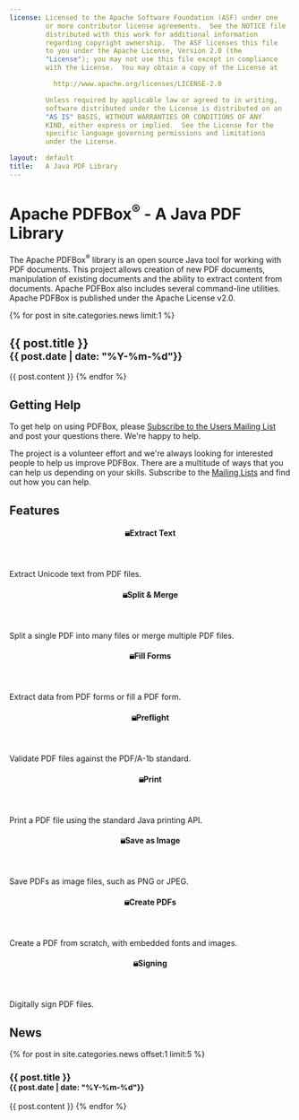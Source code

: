 ```yaml
---
license: Licensed to the Apache Software Foundation (ASF) under one
         or more contributor license agreements.  See the NOTICE file
         distributed with this work for additional information
         regarding copyright ownership.  The ASF licenses this file
         to you under the Apache License, Version 2.0 (the
         "License"); you may not use this file except in compliance
         with the License.  You may obtain a copy of the License at

           http://www.apache.org/licenses/LICENSE-2.0

         Unless required by applicable law or agreed to in writing,
         software distributed under the License is distributed on an
         "AS IS" BASIS, WITHOUT WARRANTIES OR CONDITIONS OF ANY
         KIND, either express or implied.  See the License for the
         specific language governing permissions and limitations
         under the License.

layout:  default
title:   A Java PDF Library
---
```

# Apache PDFBox<sup>&reg;</sup> - A Java PDF Library

<p class="lead">The Apache PDFBox<sup>&reg;</sup> library is an open source Java tool for working with
    PDF documents. This project allows creation of new PDF documents, manipulation of existing
    documents and the ability to extract content from documents. Apache PDFBox also includes several
    command-line utilities. Apache PDFBox is published under the Apache License v2.0.</p>

{% for post in site.categories.news limit:1 %}
<h2>{{ post.title }}<br><small>{{ post.date  | date: "%Y-%m-%d"}}</small></h2>
{{ post.content }}
{% endfor %}

## Getting Help ##

To get help on using PDFBox, please [Subscribe to the Users Mailing List](mailto:users-subscribe@pdfbox.apache.org) and post your
questions there. We're happy to help.

The project is a volunteer effort and we're always looking for interested people to help
us improve PDFBox. There are a multitude of ways that you can help us depending on your
skills. Subscribe to the [Mailing Lists](/mailinglists.html) and find out how you can help.

<h2 id="features">Features</h2>

<div class="row">
    <div class="col-md-3">
        <header><h4><svg aria-hidden="true" class="open-iconic open-iconic-box" width="8" height="8" viewBox="0 0 8 8" role="img" version="1.1" alt="box image" ><path d="M0 0v1h8v-1h-8zm0 2v5.91c0 .05.04.09.09.09h7.81c.05 0 .09-.04.09-.09v-5.91h-2.97v1.03h-2.03v-1.03h-3z" /></svg>Extract Text</h4></header>
        <p>Extract Unicode text from PDF files.</p>
    </div>
    <div class="col-md-3">
        <header><h4><svg aria-hidden="true" class="open-iconic open-iconic-box" width="8" height="8" viewBox="0 0 8 8" role="img" version="1.1" alt="box image" ><path d="M0 0v1h8v-1h-8zm0 2v5.91c0 .05.04.09.09.09h7.81c.05 0 .09-.04.09-.09v-5.91h-2.97v1.03h-2.03v-1.03h-3z" /></svg>Split &amp; Merge</h4></header>
        <p>Split a single PDF into many files or merge multiple PDF files.</p>
    </div>
    <div class="col-md-3">
        <header><h4><svg aria-hidden="true" class="open-iconic open-iconic-box" width="8" height="8" viewBox="0 0 8 8" role="img" version="1.1" alt="box image" ><path d="M0 0v1h8v-1h-8zm0 2v5.91c0 .05.04.09.09.09h7.81c.05 0 .09-.04.09-.09v-5.91h-2.97v1.03h-2.03v-1.03h-3z" /></svg>Fill Forms</h4></header>
        <p>Extract data from PDF forms or fill a PDF form.</p>
    </div>
    <div class="col-md-3">
        <header><h4><svg aria-hidden="true" class="open-iconic open-iconic-box" width="8" height="8" viewBox="0 0 8 8" role="img" version="1.1" alt="box image" ><path d="M0 0v1h8v-1h-8zm0 2v5.91c0 .05.04.09.09.09h7.81c.05 0 .09-.04.09-.09v-5.91h-2.97v1.03h-2.03v-1.03h-3z" /></svg>Preflight</h4></header>
        <p>Validate PDF files against the PDF/A-1b standard.</p>
    </div>
</div>

<div class="row">
    <div class="col-md-3">
        <header><h4><svg aria-hidden="true" class="open-iconic open-iconic-box" width="8" height="8" viewBox="0 0 8 8" role="img" version="1.1" alt="box image" ><path d="M0 0v1h8v-1h-8zm0 2v5.91c0 .05.04.09.09.09h7.81c.05 0 .09-.04.09-.09v-5.91h-2.97v1.03h-2.03v-1.03h-3z" /></svg>Print</h4></header>
        <p>Print a PDF file using the standard Java printing API.</p>
    </div>
    <div class="col-md-3">
        <header><h4><svg aria-hidden="true" class="open-iconic open-iconic-box" width="8" height="8" viewBox="0 0 8 8" role="img" version="1.1" alt="box image" ><path d="M0 0v1h8v-1h-8zm0 2v5.91c0 .05.04.09.09.09h7.81c.05 0 .09-.04.09-.09v-5.91h-2.97v1.03h-2.03v-1.03h-3z" /></svg>Save as Image</h4></header>
        <p>Save PDFs as image files, such as PNG or JPEG.</p>
    </div>
    <div class="col-md-3">
        <header><h4><svg aria-hidden="true" class="open-iconic open-iconic-box" width="8" height="8" viewBox="0 0 8 8" role="img" version="1.1" alt="box image" ><path d="M0 0v1h8v-1h-8zm0 2v5.91c0 .05.04.09.09.09h7.81c.05 0 .09-.04.09-.09v-5.91h-2.97v1.03h-2.03v-1.03h-3z" /></svg>Create PDFs</h4></header>
        <p>Create a PDF from scratch, with embedded fonts and images.</p>
    </div>
    <div class="col-md-3">
        <header><h4><svg aria-hidden="true" class="open-iconic open-iconic-box" width="8" height="8" viewBox="0 0 8 8" role="img" version="1.1" alt="box image" ><path d="M0 0v1h8v-1h-8zm0 2v5.91c0 .05.04.09.09.09h7.81c.05 0 .09-.04.09-.09v-5.91h-2.97v1.03h-2.03v-1.03h-3z" /></svg>Signing</h4></header>
        <p>Digitally sign PDF files.</p>
    </div>
</div>

## News
{% for post in site.categories.news offset:1 limit:5 %}
<h3>{{ post.title }}<br><small>{{ post.date  | date: "%Y-%m-%d"}}</small></h3>
{{ post.content }}
{% endfor %}
